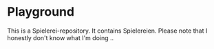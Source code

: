 # Playground
This is a Spielerei-repository. It contains Spielereien.
Please note that I honestly don't know what I'm doing ..
